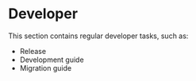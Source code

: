 # Developer

This section contains regular developer tasks, such as:
- Release
- Development guide
- Migration guide